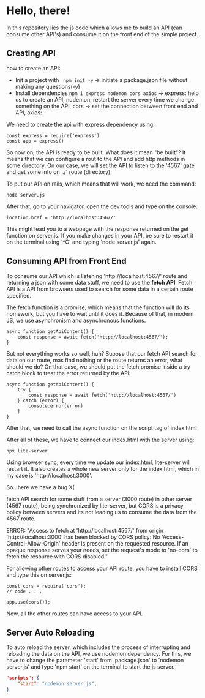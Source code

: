 # Hello, there!

In this repository lies the js code which allows me to build an API (can consume other API's) and consume it on the front end of the simple project.

## Creating API

how to create an API:
- Init a project with `` npm init -y`` -> initiate a package.json file without making any questions(-y)
- Install dependencies ``npm i express nodemon cors axios`` -> express: help us to create an API, nodemon: restart the server every time we change something on the API, cors -> set the connection between front end and API, axios:

We need to create the api with express dependency using:

````JS
const express = require('express')
const app = express()
````

So now on, the API is ready to be built. What does it mean "be built"? It means that we can configure a rout to the API and add http methods in some directory. On our case, we will set the API to listen to the '4567' gate and get some info on './' route (directory)

To put our API on rails, which means that will work, we need the command:

````SH
node server.js
````

After that, go to your navigator, open the dev tools and type on the console:

````JS
location.href = 'http://localhost:4567/'
````

This might lead you to a webpage with the response returned on the get function on server.js. If you make changes in your API, be sure to restart it on the terminal using ´^C´ and typing 'node server.js' again.

## Consuming API from Front End

To consume our API which is listening 'http://localhost:4567/' route and returning a json with some data stuff, we need to use the **fetch API**. Fetch API is a API from browsers used to search for some data in a certain route specified.

The fetch function is a promise, which means that the function will do its homework, but you have to wait until it does it. Because of that, in modern JS, we use asynchronism and asynchronous functions.

````JS
async function getApiContent() {
    const response = await fetch('http://localhost:4567/');
}
````

But not everything works so well, huh? Supose that our fetch API search for data on our route, mas find nothing or the route returns an error, what should we do? On that case, we should put the fetch promise inside a try catch block to treat the error returned by the API:

````JS
async function getApiContent() {
    try {
        const response = await fetch('http://localhost:4567/')
    } catch (error) {
        console.error(error)
    }
}
````

After that, we need to call the async function on the script tag of index.html

After all of these, we have to connect our index.html with the server using:

````SH
npx lite-server
````

Using browser sync, every time we update our index.html, lite-server will restart it. It also creates a whole new server only for the index.html, which in my case is 'http://localhost:3000'.

So...here we have a bug X(

fetch API search for some stuff from a server (3000 route) in other server (4567 route), being synchronized by lite-server, but CORS is a privacy policy between servers and its not leading us to consume the data from the 4567 route.

ERROR: "Access to fetch at 'http://localhost:4567/' from origin 'http://localhost:3000' has been blocked by CORS policy: No 'Access-Control-Allow-Origin' header is present on the requested resource. If an opaque response serves your needs, set the request's mode to 'no-cors' to fetch the resource with CORS disabled."

For allowing other routes to access your API route, you have to install CORS and type this on server.js:

````JS
const cors = require('cors');
// code . . .

app.use(cors());
````

Now, all the other routes can have access to your API.

## Server Auto Reloading

To auto reload the server, which includes the process of interrupting and reloading the data on the API, we use nodemon dependency. For this, we have to change the parameter 'start' from 'package.json' to 'nodemon server.js' and type 'npm start' on the terminal to start the js server.

````JSON
"scripts": {
    "start": "nodemon server.js",
}
````
